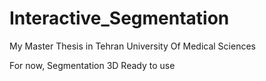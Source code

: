 # Interactive_Segmentation
My Master Thesis in Tehran University Of Medical Sciences

For now, Segmentation 3D Ready to use
